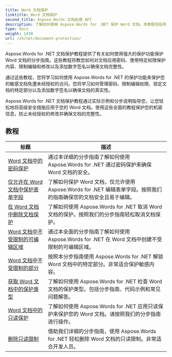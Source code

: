 ```yaml
---
title: Word 文档保护
linktitle: Word 文档保护
second_title: Aspose.Words 文档处理 API
description: 了解如何使用 Aspose.Words for .NET 保护 Word 文档。本教程将指导您了解各种保护方法，例如锁定更改、密码保护、限制对文档元素的访问等等。
type: docs
weight: 1430
url: /zh/net/document-protection/
---
```

Aspose.Words for .NET 文档保护教程提供了有关如何使用强大的保护功能保护 Word 文档的分步指南。这些教程将教您如何对文档应用密码、使用特定权限保护内容、限制编辑和修改以及添加数字签名以确保文档完整性。

通过这些教程，您将学习如何使用 Aspose.Words for .NET 的保护功能来保护您的敏感文档免遭未经授权的访问。您将学习如何管理密码、限制编辑权限、锁定文档的特定部分以及添加数字签名以确保文档的真实性。

Aspose.Words for .NET 文档保护教程通过实际示例和分步说明指导您，让您轻松地将高级安全措施应用于您的 Word 文档。使用这些全面的教程保护您的机密信息，防止未经授权的修改并确保文档的完整性。

 ## 教程
| 标题 | 描述 |
| --- | --- |
| [Word 文档中的密码保护](./password-protection/) | 通过本详细的分步指南了解如何使用 Aspose.Words for .NET 通过密码保护来确保 Word 文档的安全。 |
| [仅允许在 Word 文档中保护表单字段](./allow-only-form-fields-protect/) | 了解如何保护 Word 文档，仅允许使用 Aspose.Words for .NET 编辑表单字段。按照我们的指南确保您的文档安全且易于编辑。 |
| [在 Word 文档中删除文档保护](./remove-document-protection/) | 了解如何使用 Aspose.Words for .NET 取消 Word 文档的保护。按照我们的分步指南轻松取消文档保护。 |
| [Word 文档中不受限制的可编辑区域](./unrestricted-editable-regions/) | 通过本全面的分步指南了解如何使用 Aspose.Words for .NET 在 Word 文档中创建不受限制的可编辑区域。 |
| [Word 文档中不受限制的部分](./unrestricted-section/) | 按照本分步指南使用 Aspose.Words for .NET 解锁 Word 文档中的特定部分。非常适合保护敏感内容。 |
| [获取 Word 文档中的保护类型](./get-protection-type/) | 了解如何使用 Aspose.Words for .NET 检查 Word 文档的保护类型。包括分步指南、代码示例和常见问题解答。 |
| [Word 文档中的只读保护](./read-only-protection/) | 了解如何使用 Aspose.Words for .NET 应用只读保护来保护您的 Word 文档。请按照我们的分步指南进行操作。 |
| [删除只读限制](./remove-read-only-restriction/) | 借助我们详细的分步指南，使用 Aspose.Words for .NET 轻松删除 Word 文档的只读限制。非常适合开发人员。 |